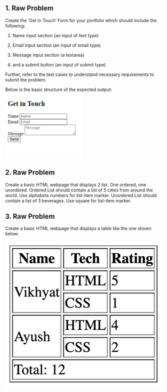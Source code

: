 ## 1. Raw Problem

Create the ‘Get in Touch’ Form for your portfolio which should include the following:

1. Name input section (an input of text type)

2. Email input section (an input of email type)

3. Message input section (a textarea)

4. and a submit button (an input of submit type)

Further, refer to the test cases to understand necessary requirements to submit the problem.

Below is the basic structure of the expected output:

![GetInTouch](./assets/GetInTouch.png)


## 2. Raw Problem
Create a basic HTML webpage that displays 2 list. One ordered, one unordered.
Ordered List should contain a list of 5 cities from around the world. Use alphabets numbers for list-item marker.
Unordered List should contain a list of 3 beverages. Use square for list-item marker.

## 3. Raw Problem
Create a basic HTML webpage that displays a table like the one shown below:

![HTML Table](./assets/htmlTable.png)